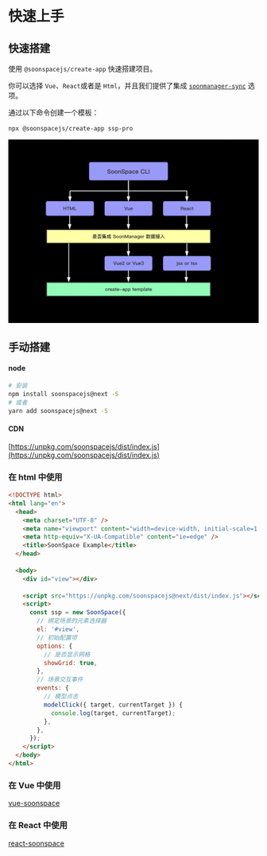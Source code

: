 # 快速上手

## 快速搭建

使用 `@soonspacejs/create-app` 快速搭建项目。

你可以选择 `Vue`、`React`或者是 `Html`，并且我们提供了集成 [`soonmanager-sync`](../plugin/soonmanager-sync.html) 选项。

通过以下命令创建一个模板：

```sh
npx @soonspacejs/create-app ssp-pro
```

![create-app](./img/create-app.jpg)

## 手动搭建

#### node

```bash
# 安装
npm install soonspacejs@next -S
# 或者
yarn add soonspacejs@next -S
```

#### CDN

[https://unpkg.com/soonspacejs/dist/index.js](https://unpkg.com/soonspacejs/dist/index.js)

### 在 html 中使用

```html
<!DOCTYPE html>
<html lang="en">
  <head>
    <meta charset="UTF-8" />
    <meta name="viewport" content="width=device-width, initial-scale=1.0" />
    <meta http-equiv="X-UA-Compatible" content="ie=edge" />
    <title>SoonSpace Example</title>
  </head>

  <body>
    <div id="view"></div>

    <script src="https://unpkg.com/soonspacejs@next/dist/index.js"></script>
    <script>
      const ssp = new SoonSpace({
        // 绑定场景的元素选择器
        el: '#view',
        // 初始配置项
        options: {
          // 是否显示网格
          showGrid: true,
        },
        // 场景交互事件
        events: {
          // 模型点击
          modelClick({ target, currentTarget }) {
            console.log(target, currentTarget);
          },
        },
      });
    </script>
  </body>
</html>
```

### 在 Vue 中使用

[vue-soonspace](../plugin/vue-soonspace.html)

### 在 React 中使用

[react-soonspace](../plugin/react-soonspace.html)

